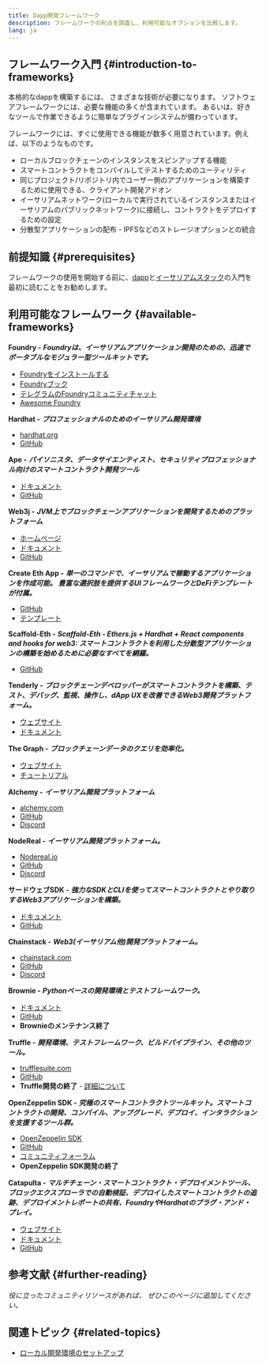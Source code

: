 ```yaml
---
title: Dapp開発フレームワーク
description: フレームワークの利点を調査し、利用可能なオプションを比較します。
lang: ja
---
```


## フレームワーク入門 {#introduction-to-frameworks}

本格的なdappを構築するには、 さまざまな技術が必要になります。 ソフトウェアフレームワークには、必要な機能の多くが含まれています。 あるいは、好きなツールで作業できるように簡単なプラグインシステムが備わっています。

フレームワークには、すぐに使用できる機能が数多く用意されています。例えば、以下のようなものです。

- ローカルブロックチェーンのインスタンスをスピンアップする機能
- スマートコントラクトをコンパイルしてテストするためのユーティリティ
- 同じプロジェクト/リポジトリ内でユーザー側のアプリケーションを構築するために使用できる、クライアント開発アドオン
- イーサリアムネットワーク(ローカルで実行されているインスタンスまたはイーサリアムのパブリックネットワーク)に接続し、コントラクトをデプロイするための設定
- 分散型アプリケーションの配布 - IPFSなどのストレージオプションとの統合

## 前提知識 {#prerequisites}

フレームワークの使用を開始する前に、[dapp](/developers/docs/dapps/)と[イーサリアムスタック](/developers/docs/ethereum-stack/)の入門を最初に読むことをお勧めします。

## 利用可能なフレームワーク {#available-frameworks}

**Foundry -** **_Foundryは、イーサリアムアプリケーション開発のための、迅速でポータブルなモジュラー型ツールキットです。_**

- [Foundryをインストールする](https://book.getfoundry.sh/)
- [Foundryブック](https://book.getfoundry.sh/)
- [テレグラムのFoundryコミュニティチャット](https://t.me/foundry_support)
- [Awesome Foundry](https://github.com/crisgarner/awesome-foundry)

**Hardhat -** **_プロフェッショナルのためのイーサリアム開発環境_**

- [hardhat.org](https://hardhat.org)
- [GitHub](https://github.com/nomiclabs/hardhat)

**Ape -** **_パイソニスタ、データサイエンティスト、セキュリティプロフェッショナル向けのスマートコントラクト開発ツール_**

- [ドキュメント](https://docs.apeworx.io/ape/stable/)
- [GitHub](https://github.com/ApeWorX/ape)

**Web3j -** **_JVM上でブロックチェーンアプリケーションを開発するためのプラットフォーム_**

- [ホームページ](https://www.web3labs.com/web3j-sdk)
- [ドキュメント](https://docs.web3j.io)
- [GitHub](https://github.com/web3j/web3j)

**Create Eth App -** **_単一のコマンドで、イーサリアムで稼動するアプリケーションを作成可能。 豊富な選択肢を提供するUIフレームワークとDeFiテンプレートが付属。_**

- [GitHub](https://github.com/paulrberg/create-eth-app)
- [テンプレート](https://github.com/PaulRBerg/create-eth-app/tree/develop/templates)

**Scaffold-Eth -** **_Scaffold-Eth - Ethers.js + Hardhat + React components and hooks for web3: スマートコントラクトを利用した分散型アプリケーションの構築を始めるために必要なすべてを網羅。_**

- [GitHub](https://github.com/austintgriffith/scaffold-eth)

**Tenderly -** **_ブロックチェーンデベロッパーがスマートコントラクトを構築、テスト、デバッグ、監視、操作し、dApp UXを改善できるWeb3開発プラットフォーム。_**

- [ウェブサイト](https://tenderly.co/)
- [ドキュメント](https://docs.tenderly.co/ethereum-development-practices)

**The Graph -** **_ブロックチェーンデータのクエリを効率化。_**

- [ウェブサイト](https://thegraph.com/)
- [チュートリアル](/developers/tutorials/the-graph-fixing-web3-data-querying/)

**Alchemy -** **_イーサリアム開発プラットフォーム_**

- [alchemy.com](https://www.alchemy.com/)
- [GitHub](https://github.com/alchemyplatform)
- [Discord](https://discord.com/invite/alchemyplatform)

**NodeReal -** **_イーサリアム開発プラットフォーム。_**

- [Nodereal.io](https://nodereal.io/)
- [GitHub](https://github.com/node-real)
- [Discord](https://discord.gg/V5k5gsuE)

**サードウェブSDK -** **_強力なSDKとCLIを使ってスマートコントラクトとやり取りするWeb3アプリケーションを構築。_**

- [ドキュメント](https://portal.thirdweb.com/sdk/)
- [GitHub](https://github.com/thirdweb-dev/)

**Chainstack -** **_Web3(イーサリアム他)開発プラットフォーム。_**

- [chainstack.com](https://www.chainstack.com/)
- [GitHub](https://github.com/chainstack)
- [Discord](https://discord.gg/BSb5zfp9AT)

**Brownie -** **_Pythonベースの開発環境とテストフレームワーク。_**

- [ドキュメント](https://eth-brownie.readthedocs.io/en/latest/)
- [GitHub](https://github.com/eth-brownie/brownie)
- **Brownieのメンテナンス終了**

**Truffle -** **_開発環境、テストフレームワーク、ビルドパイプライン、その他のツール。_**

- [trufflesuite.com](https://www.trufflesuite.com/)
- [GitHub](https://github.com/trufflesuite/truffle)
- **Truffle開発の終了** - [詳細について](https://twitter.com/trufflesuite/status/1704946902393860589?t=NlIWeLTbBSAaJmS5uUAhSA&s=19)

**OpenZeppelin SDK -** **_究極のスマートコントラクトツールキット。スマートコントラクトの開発、コンパイル、アップグレード、デプロイ、インタラクションを支援するツール群。_**

- [OpenZeppelin SDK](https://openzeppelin.com/sdk/)
- [GitHub](https://github.com/OpenZeppelin/openzeppelin-sdk)
- [コミュニティフォーラム](https://forum.openzeppelin.com/c/support/17)
- **OpenZeppelin SDK開発の終了**

**Catapulta -** **_マルチチェーン・スマートコントラクト・デプロイメントツール、ブロックエクスプローラでの自動検証、デプロイしたスマートコントラクトの追跡、デプロイメントレポートの共有、FoundryやHardhatのプラグ・アンド・プレイ。_**

- [ウェブサイト](https://catapulta.sh/)
- [ドキュメント](https://catapulta.sh/docs)
- [GitHub](https://github.com/catapulta-sh)

## 参考文献 {#further-reading}

_役に立ったコミュニティリソースがあれば、 ぜひこのページに追加してください。_

## 関連トピック {#related-topics}

- [ローカル開発環境のセットアップ](/developers/local-environment/)
